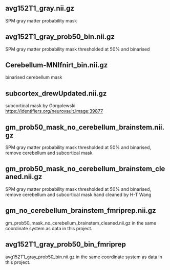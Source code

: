 ## avg152T1_gray.nii.gz
SPM gray matter probability mask
## avg152T1_gray_prob50_bin.nii.gz
SPM gray matter probability mask thresholded at 50% and binarised
## Cerebellum-MNIfnirt_bin.nii.gz
binarised cerebellum mask
## subcortex_drewUpdated.nii.gz
subcortical mask by Gorgolewski https://identifiers.org/neurovault.image:39877
## gm_prob50_mask_no_cerebellum_brainstem.nii.gz
SPM gray matter probability mask thresholded at 50% and binarised, remove cerebellum and subcortical mask
## gm_prob50_mask_no_cerebellum_brainstem_cleaned.nii.gz
SPM gray matter probability mask thresholded at 50% and binarised, remove cerebellum and subcortical mask
hand cleaned by H-T Wang
## gm_no_cerebellum_brainstem_fmriprep.nii.gz
gm_prob50_mask_no_cerebellum_brainstem_cleaned.nii.gz in the same coordinate system as data in this project.
## avg152T1_gray_prob50_bin_fmriprep
avg152T1_gray_prob50_bin.nii.gz in the same coordinate system as data in this project.
